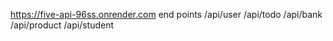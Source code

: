 https://five-api-96ss.onrender.com
end points
/api/user
/api/todo
/api/bank
/api/product
/api/student
